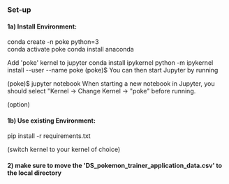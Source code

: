 

### Set-up


#### 1a) Install Environment:
conda create -n poke python=3  
conda activate poke
conda install anaconda

Add 'poke' kernel to jupyter
conda install ipykernel
python -m ipykernel install --user --name poke
(poke)$
You can then start Jupyter by running

(poke)$ jupyter notebook
When starting a new notebook in Jupyter, you should select "Kernel -> Change Kernel -> "poke" before running.


(option)
#### 1b) Use existing Environment: 
pip install -r requirements.txt

(switch kernel to your kernel of choice) 




#### 2) make sure to move the 'DS_pokemon_trainer_application_data.csv' to the local directory
